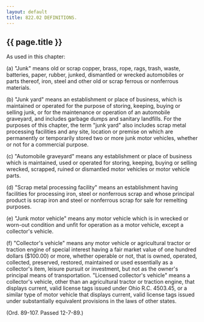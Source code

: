 ```yaml
---
layout: default 
title: 822.02 DEFINITIONS.
---
```


{{ page.title }}
----------------

As used in this chapter:

​(a) "Junk" means old or scrap copper, brass, rope, rags, trash, waste,
batteries, paper, rubber, junked, dismantled or wrecked automobiles or
parts thereof, iron, steel and other old or scrap ferrous or nonferrous
materials.

​(b) "Junk yard" means an establishment or place of business, which is
maintained or operated for the purpose of storing, keeping, buying or
selling junk, or for the maintenance or operation of an automobile
graveyard, and includes garbage dumps and sanitary landfills. For the
purposes of this chapter, the term "junk yard" also includes scrap metal
processing facilities and any site, location or premise on which are
permanently or temporarily stored two or more junk motor vehicles,
whether or not for a commercial purpose.

​(c) "Automobile graveyard" means any establishment or place of business
which is maintained, used or operated for storing, keeping, buying or
selling wrecked, scrapped, ruined or dismantled motor vehicles or motor
vehicle parts.

​(d) "Scrap metal processing facility" means an establishment having
facilities for processing iron, steel or nonferrous scrap and whose
principal product is scrap iron and steel or nonferrous scrap for sale
for remelting purposes.

​(e) "Junk motor vehicle" means any motor vehicle which is in wrecked or
worn-out condition and unfit for operation as a motor vehicle, except a
collector's vehicle.

​(f) "Collector's vehicle" means any motor vehicle or agricultural
tractor or traction engine of special interest having a fair market
value of one hundred dollars (\$100.00) or more, whether operable or
not, that is owned, operated, collected, preserved, restored, maintained
or used essentially as a collector's item, leisure pursuit or
investment, but not as the owner's principal means of transportation.
"Licensed collector's vehicle" means a collector's vehicle, other than
an agricultural tractor or traction engine, that displays current, valid
license tags issued under Ohio R.C. 4503.45, or a similar type of motor
vehicle that displays current, valid license tags issued under
substantially equivalent provisions in the laws of other states.

(Ord. 89-107. Passed 12-7-89.)
